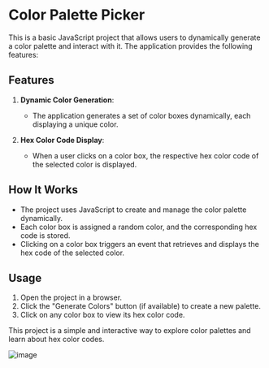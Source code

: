 # Color Palette Picker

This is a basic JavaScript project that allows users to dynamically generate a color palette and interact with it. The application provides the following features:

## Features

1. **Dynamic Color Generation**:

   - The application generates a set of color boxes dynamically, each displaying a unique color.

2. **Hex Color Code Display**:
   - When a user clicks on a color box, the respective hex color code of the selected color is displayed.

## How It Works

- The project uses JavaScript to create and manage the color palette dynamically.
- Each color box is assigned a random color, and the corresponding hex code is stored.
- Clicking on a color box triggers an event that retrieves and displays the hex code of the selected color.

## Usage

1. Open the project in a browser.
2. Click the "Generate Colors" button (if available) to create a new palette.
3. Click on any color box to view its hex color code.

This project is a simple and interactive way to explore color palettes and learn about hex color codes.

![image](https://github.com/user-attachments/assets/85bf7800-2222-435a-bead-484a93663340)


